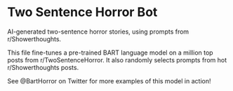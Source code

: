 
# Two Sentence Horror Bot
AI-generated two-sentence horror stories, using prompts from r/Showerthoughts.

This file fine-tunes a pre-trained BART language model on a million top posts from r/TwoSentenceHorror. It also randomly selects prompts from hot r/Showerthoughts posts.

See @BartHorror on Twitter for more examples of this model in action!
